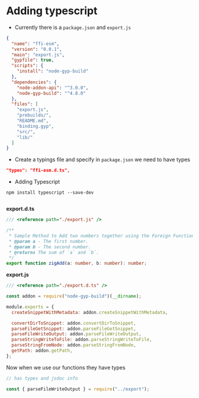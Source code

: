 # Adding typescript

- Currently there is a `package.json` and `export.js`

```json
{
  "name": "ffi-esm",
  "version": "0.0.1",
  "main": "export.js",
  "gypfile": true,
  "scripts": {
    "install": "node-gyp-build"
  },
  "dependencies": {
    "node-addon-api": "^3.0.0",
    "node-gyp-build": "^4.8.0"
  },
  "files": [
    "export.js",
    "prebuilds/",
    "README.md",
    "binding.gyp",
    "src/",
    "lib/"
  ]
}
```

- Create a typings file and specify in `package.json` we need to have types

```json
"types": "ffi-esm.d.ts",
```

- Adding Typescript

```
npm install typescript --save-dev


```

**export.d.ts**

```ts
/// <reference path="./export.js" />

/**
 * Sample Method to Add two numbers together using the Foreign Function Interface
 * @param a - The first number.
 * @param b - The second number.
 * @returns The sum of `a` and `b`.
 */
export function zigAdd(a: number, b: number): number;
```

**export.js**

```js
/// <reference path="./export.d.ts" />

const addon = require("node-gyp-build")(__dirname);

module.exports = {
  createSnippetWithMetadata: addon.createSnippetWithMetadata,

  convertDirToSnippet: addon.convertDirToSnippet,
  parseFileGetSnippet: addon.parseFileGetSnippet,
  parseFileWriteOutput: addon.parseFileWriteOutput,
  parseStringWriteToFile: addon.parseStringWriteToFile,
  parseStringFromNode: addon.parseStringFromNode,
  getPath: addon.getPath,
};
```

Now when we use our functions they have types

```js
// has types and jsdoc info

const { parseFileWriteOutput } = require("../export");
```
